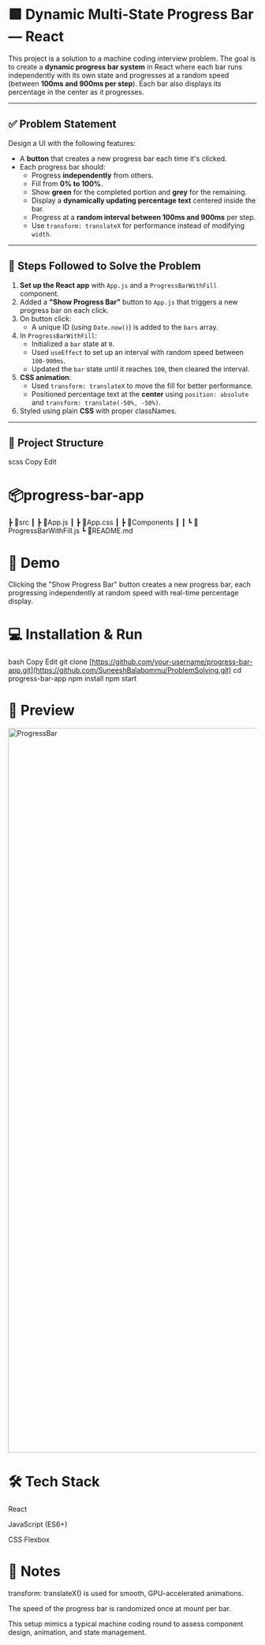 # 🟩 Dynamic Multi-State Progress Bar — React

This project is a solution to a machine coding interview problem. The goal is to create a **dynamic progress bar system** in React where each bar runs independently with its own state and progresses at a random speed (between **100ms and 900ms per step**). Each bar also displays its percentage in the center as it progresses.

---

## ✅ Problem Statement

Design a UI with the following features:

- A **button** that creates a new progress bar each time it's clicked.
- Each progress bar should:
  - Progress **independently** from others.
  - Fill from **0% to 100%**.
  - Show **green** for the completed portion and **grey** for the remaining.
  - Display a **dynamically updating percentage text** centered inside the bar.
  - Progress at a **random interval between 100ms and 900ms** per step.
  - Use `transform: translateX` for performance instead of modifying `width`.

---

## 🧠 Steps Followed to Solve the Problem

1. **Set up the React app** with `App.js` and a `ProgressBarWithFill` component.
2. Added a **"Show Progress Bar"** button to `App.js` that triggers a new progress bar on each click.
3. On button click:
   - A unique ID (using `Date.now()`) is added to the `bars` array.
4. In `ProgressBarWithFill`:
   - Initialized a `bar` state at `0`.
   - Used `useEffect` to set up an interval with random speed between `100-900ms`.
   - Updated the `bar` state until it reaches `100`, then cleared the interval.
5. **CSS animation**:
   - Used `transform: translateX` to move the fill for better performance.
   - Positioned percentage text at the **center** using `position: absolute` and `transform: translate(-50%, -50%)`.
6. Styled using plain **CSS** with proper classNames.

---

## 📁 Project Structure

scss
Copy
Edit

# 📦progress-bar-app
 ┣ 📂src
 ┃ ┣ 📜App.js
 ┃ ┣ 📜App.css
 ┃ ┣ 📂Components
 ┃ ┃ ┗ 📜ProgressBarWithFill.js
 ┗ 📜README.md
 
# 🧪 Demo
Clicking the "Show Progress Bar" button creates a new progress bar, each progressing independently at random speed with real-time percentage display.

# 💻 Installation & Run
bash
Copy
Edit
git clone [https://github.com/your-username/progress-bar-app.git](https://github.com/SuneeshBalabommu/ProblemSolving.git)
cd progress-bar-app
npm install
npm start

# 📸 Preview

<img width="1470" alt="ProgressBar" src="https://github.com/user-attachments/assets/7c868e38-3f74-4392-9c3c-47d28c95abd1" />


# 🛠️ Tech Stack
React

JavaScript (ES6+)

CSS Flexbox

# 📌 Notes
transform: translateX() is used for smooth, GPU-accelerated animations.

The speed of the progress bar is randomized once at mount per bar.

This setup mimics a typical machine coding round to assess component design, animation, and state management.

